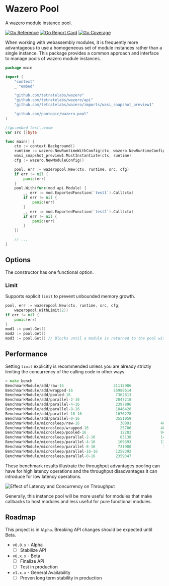 # Wazero Pool

A wazero module instance pool.

[![Go Reference](https://godoc.org/github.com/pantopic/wazero-pool?status.svg)](https://godoc.org/github.com/pantopic/wazero-pool)
[![Go Report Card](https://goreportcard.com/badge/github.com/pantopic/wazero-pool?1)](https://goreportcard.com/report/github.com/pantopic/wazero-pool)
[![Go Coverage](https://github.com/pantopic/wazero-pool/wiki/coverage.svg)](https://raw.githack.com/wiki/pantopic/wazero-pool/coverage.html)

When working with webassembly modules, it is frequently more advantageous to use a homogeneous set of module instances
rather than a single instance. This package provides a common approach and interface to manage pools of
wazero module instances.

```go
package main

import (
	"context"
	_ "embed"

	"github.com/tetratelabs/wazero"
	"github.com/tetratelabs/wazero/api"
	"github.com/tetratelabs/wazero/imports/wasi_snapshot_preview1"

	"github.com/pantopic/wazero-pool"
)

//go:embed test\.wasm
var src []byte

func main() {
	ctx := context.Background()
	runtime := wazero.NewRuntimeWithConfig(ctx, wazero.NewRuntimeConfig())
    wasi_snapshot_preview1.MustInstantiate(ctx, runtime)
    cfg := wazero.NewModuleConfig()

    pool, err := wazeropool.New(ctx, runtime, src, cfg)
    if err != nil {
        panic(err)
    }
    pool.With(func(mod api.Module) {
        _, err := mod.ExportedFunction(`test1`).Call(ctx)
        if err != nil {
            panic(err)
        }
        _, err := mod.ExportedFunction(`test2`).Call(ctx)
        if err != nil {
            panic(err)
        }
    })

    // ...
}
```

## Options

The constructor has one functional option.

### Limit

Supports explicit `limit` to prevent unbounded memory growth.

```go
pool, err := wazeropool.New(ctx, runtime, src, cfg, 
    wazeropool.WithLimit(2))
if err != nil {
    panic(err)
}
mod1 := pool.Get()
mod2 := pool.Get()
mod3 := pool.Get() // Blocks until a module is returned to the pool with `pool.Put`
```

## Performance

Setting `limit` explicitly is recommended unless you are already strictly limiting the concurrency of the calling code
in other ways.

```go
> make bench
BenchmarkModule/add/raw-16                      31112986                38.95 ns/op
BenchmarkModule/add/wrapped-16                  26988614                45.59 ns/op
BenchmarkModule/add/pooled-16                    7362813               160.9 ns/op
BenchmarkModule/add/parallel-2-16                2847218               445.3 ns/op
BenchmarkModule/add/parallel-4-16                2397896               508.7 ns/op
BenchmarkModule/add/parallel-8-16                1846426               656.6 ns/op
BenchmarkModule/add/parallel-16-16               1676278               745.8 ns/op
BenchmarkModule/add/parallel-0-16                3551059               331.8 ns/op
BenchmarkModule/microsleep/raw-16                  30891             40574 ns/op
BenchmarkModule/microsleep/wrapped-16              25706             48160 ns/op
BenchmarkModule/microsleep/pooled-16               12202             94872 ns/op
BenchmarkModule/microsleep/parallel-2-16           83138             14738 ns/op
BenchmarkModule/microsleep/parallel-4-16          109393             11234 ns/op
BenchmarkModule/microsleep/parallel-8-16          731980              1714 ns/op
BenchmarkModule/microsleep/parallel-16-16        1258392               969.3 ns/op
BenchmarkModule/microsleep/parallel-0-16         2359347               517.5 ns/op
```

These benchmark results illustrate the throughput advantages pooling can have for high latency operations and the throughput disadvantages it can introduce for low latency operations.

![Effect of Latency and Concurrency on Throughput](https://github.com/user-attachments/assets/03d9806d-aa81-4d39-8855-50c08f4d01c2)

Generally, this instance pool will be more useful for modules that make callbacks to host modules and less useful for pure functional modules.

## Roadmap

This project is in `Alpha`. Breaking API changes should be expected until Beta.

- `v0.0.x` - Alpha
  - [ ] Stabilize API
- `v0.x.x` - Beta
  - [ ] Finalize API
  - [ ] Test in production
- `v1.x.x` - General Availability
  - [ ] Proven long term stability in production
